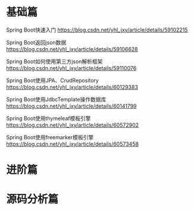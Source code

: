 # 基础篇
Spring Boot快速入门 https://blog.csdn.net/yhl_jxy/article/details/59102215

Spring Boot返回json数据 https://blog.csdn.net/yhl_jxy/article/details/59106628

Spring Boot如何使用第三方json解析框架 https://blog.csdn.net/yhl_jxy/article/details/59110076

Spring Boot使用JPA、CrudRepository https://blog.csdn.net/yhl_jxy/article/details/60129383

Spring Boot使用JdbcTemplate操作数据库 https://blog.csdn.net/yhl_jxy/article/details/60141799

Spring Boot使用thymeleaf模板引擎 https://blog.csdn.net/yhl_jxy/article/details/60572902

Spring Boot使用freemarker模板引擎 https://blog.csdn.net/yhl_jxy/article/details/60573458

# 进阶篇


# 源码分析篇

